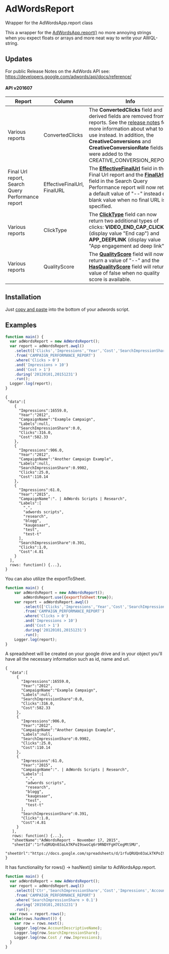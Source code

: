 # AdWordsReport
Wrapper for the AdWordsApp.report class

This a  wrapper for the [AdWordsApp.report()](https://developers.google.com/adwords/scripts/docs/reference/adwordsapp/adwordsapp_report) no more annoying strings when you expect floats or arrays and more neat way to write your AWQL-string.

## Updates
For public Release Notes on the AdWords API see: https://developers.google.com/adwords/api/docs/reference/
#### API v201607

|Report|Column|Info|
|---|---|---|
|Various reports|ConvertedClicks|The **ConvertedClicks** field and its derived fields are removed from all reports. See the [release notes](https://developers.google.com/adwords/api/docs/reference/#new-report-v201607) for more information about what to use instead. In addition, the **CreativeConversions** and **CreativeConversionRate** fields were added to the CREATIVE\_CONVERSION_REPORT.
|Final Url report, Search Query Performance report|EffectiveFinalUrl, FinalURL|The **[EffectiveFinalUrl](https://developers.google.com/adwords/api/docs/appendix/reports/final-url-report#effectivefinalurl)** field in the Final Url report and the **[FinalUrl](https://developers.google.com/adwords/api/docs/appendix/reports/search-query-performance-report#finalurl)** field in the Search Query Performance report will now return a default value of "--" instead of a blank value when no final URL is specified.|
|Various reports|ClickType|The **[ClickType](https://developers.google.com/adwords/api/docs/appendix/reports/all-reports#clicktype)** field can now return two additional types of clicks: **VIDEO_END_CAP_CLICKS** (display value "End cap") and **APP_DEEPLINK** (display value "App engagement ad deep link").|
|Various reports|QualityScore|The **[QualityScore](https://developers.google.com/adwords/api/docs/appendix/reports/all-reports#qualityscore)** field will now return a value of "--" and the **[HasQualityScore](https://developers.google.com/adwords/api/docs/appendix/reports/all-reports#hasqualityscore)** field will return a value of false when no quality score is available.|

## Installation

Just [copy and paste](https://raw.githubusercontent.com/getscript/AdWordsReport/master/dist/AdWordsReport.min.js) into the bottom of your adwords script.

## Examples

```javascript
function main() {
  var adWordsReport = new AdWordsReport();
  var report = adWordsReport.awql()
    .select(['Clicks','Impressions','Year','Cost','SearchImpressionShare','Labels','CampaignName'])
    .from('CAMPAIGN_PERFORMANCE_REPORT')
    .where('Clicks > 0')
    .and('Impressions > 10')
    .and('Cost > 1')
    .during('20120101,20151231')
    .run();
  Logger.log(report);
}
```

```
{  
 "data":[  
    {  
      "Impressions":16559.0,
      "Year":"2012",
      "CampaignName":"Example Campaign",
      "Labels":null,
      "SearchImpressionShare":0.0,
      "Clicks":316.0,
      "Cost":582.33
    },
    {  
      "Impressions":906.0,
      "Year":"2012",
      "CampaignName":"Another Campaign Example",
      "Labels":null,
      "SearchImpressionShare":0.9902,
      "Clicks":25.0,
      "Cost":110.14
    },
    {  
      "Impressions":61.0,
      "Year":"2015",
      "CampaignName":". | AdWords Scripts | Research",
      "Labels":[  
        ".",
        "adwords scripts",
        "research",
        "blogg",
        "kaugesaar",
        "test",
        "test-t"
      ],
      "SearchImpressionShare":0.391,
      "Clicks":1.0,
      "Cost":4.81
    }
  ],
  rows: function() {...},
}
```

You can also utilize the exportToSheet.

```javascript
function main() {
    var adWordsReport = new AdWordsReport();
        adWordsReport.use({exportToSheet:true});
    var report = adWordsReport.awql()
        .select(['Clicks','Impressions','Year','Cost','SearchImpressionShare','Labels','CampaignName'])
        .from('CAMPAIGN_PERFORMANCE_REPORT')
        .where('Clicks > 0')
        .and('Impressions > 10')
        .and('Cost > 1')
        .during('20120101,20151231')
        .run();
    Logger.log(report);
}
```

A spreadsheet will be created on your google drive and in your object you'll have all the necessary information such as id, name and url.

```
{  
  "data":[  
     {  
       "Impressions":16559.0,
       "Year":"2012",
       "CampaignName":"Example Campaign",
       "Labels":null,
       "SearchImpressionShare":0.0,
       "Clicks":316.0,
       "Cost":582.33
     },
     {  
       "Impressions":906.0,
       "Year":"2012",
       "CampaignName":"Another Campaign Example",
       "Labels":null,
       "SearchImpressionShare":0.9902,
       "Clicks":25.0,
       "Cost":110.14
     },
     {  
       "Impressions":61.0,
       "Year":"2015",
       "CampaignName":". | AdWords Scripts | Research",
       "Labels":[  
         ".",
         "adwords scripts",
         "research",
         "blogg",
         "kaugesaar",
         "test",
         "test-t"
       ],
       "SearchImpressionShare":0.391,
       "Clicks":1.0,
       "Cost":4.81
     }
   ],
   rows: function() {...},
   "sheetName":"AdWordsReport - November 17, 2015",
   "sheetId":"1rfuQRUQn03aLkTKPoI9swoCq6r9RNDYFgH7CegMtSMU",
   "sheetUrl":"https://docs.google.com/spreadsheets/d/1rfuQRUQn03aLkTKPoI9swoCq6r9RNDYFgH7CegMtSMU/edit"
}
```

It has functionality for rows() -> hasNext() similar to AdWordsApp.report.

```javascript
function main() {  
  var adWordsReport = new AdWordsReport();
  var report = adWordsReport.awql()
    .select(['Ctr','SearchImpressionShare','Cost','Impressions','AccountDescriptiveName'])
    .from('CAMPAIGN_PERFORMANCE_REPORT')
    .where('SearchImpressionShare > 0.1')
    .during('20150101,20151231')
    .run();
  var rows = report.rows();
  while(rows.hasNext()) {
    var row = rows.next();
    Logger.log(row.AccountDescriptiveName);
    Logger.log(row.SearchImpressionShare);
    Logger.log(row.Cost / row.Impressions);
  }
}
```
